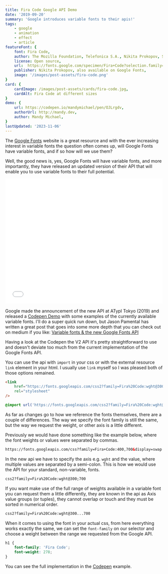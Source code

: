 ```yaml
---
title: Fira Code Google API Demo
date: '2019-09-20'
summary: 'Google introduces variable fonts to their apis!'
tags:
    - google
    - animation
    - effect
    - article
featureFont: {
    font: Fira Code, 
    author: The Mozilla Foundation, Telefonica S.A., Nikita Prokopov, Stephen Nixon,
    license: Open source,
    url:  https://fonts.google.com/specimen/Fira+Code?selection.family=Fira+Code,
    publisher: Nikita Prokopov, also available on Google Fonts,   
    image: '/images/post-assets/fira-code.png'
}
card: {
    cardImage: /images/post-assets/cards/fira-code.jpg,
    cardAlt: Fira Code at different sizes
}
demo: {
    url: https://codepen.io/mandymichael/pen/OJLrgdv,
    authorUrl: http://mandy.dev,
    author: Mandy Michael,
}
lastUpdated: '2023-11-06'
---
```


The [Google Fonts](https://fonts.google.com/) website is a great resource and with the ever increasing interest in variable fonts the question often comes up, will Google Fonts have variable fonts, and if so how will we use them?

Well, the good news is, yes, Google Fonts will have variable fonts, and more importantly, they have released an updated version of their API that will enable you to use variable fonts to their full potential.

<div class="codepen"><iframe height="400" style="width: 100%;" scrolling="no" title="Animating Fira Code" src="//codepen.io/mandymichael/embed/OJLrgdv/?height=300&theme-id=dark&default-tab=result" frameBorder="no" allowtransparency="true" allowfullScreen="true">
</iframe></div>

Google made the announcement of the new API at ATypI Tokyo (2019) and released a [Codepen Demo](https://codepen.io/nlwilliams/full/JjPJewp) with some examples of the currently available variable fonts. I'll do a super quick run down, but Jason Pamental
has written a great post that goes into some more depth that you can check out on medium if you like: [Variable fonts & the new Google Fonts API](https://medium.com/web-typography-news/variable-fonts-the-new-google-fonts-api-d442e9a0a255)

Having a look at the Codepen the V2 API it's pretty straightforward to use and doesn't deviate too much from the current implementation of the Google Fonts API.

You can use the api with `import` in your css or with the external resource `link` element in your html. I usually use `link` myself so I was pleased both of those options remained.

```html
<link
    href="https://fonts.googleapis.com/css2?family=Fira%20Code:wght@300..700&display=swap"
    rel="stylesheet"
/>
```

```css
@import url('https://fonts.googleapis.com/css2?family=Fira%20Code:wght@300..700&display=swap');
```

As far as changes go to how we reference the fonts themselves, there are a couple of differences. The way we specify the font family is still the same, but the way we request the weight, or other axis is a little different.

Previously we would have done something like the example below, where the font weights or values were separated by commas.

```html
https://fonts.googleapis.com/css?family=Fira+Code:400,700&display=swap
```

In the new api we have to specify the axis e.g. `wght` and the value, where multiple values are separated by a semi-colon. This is how we would use the API for your standard, non-variable, fonts.

```html
css2?family=Fira%20Code:wght@300;700
```

If you want make use of the full range of weights available in a variable font you can request them a little differently, they are known in the api as Axis value groups (or tuples), they cannot overlap or touch and they must be sorted in numerical order.

```html
css2?family=Fira%20Code:wght@300...700
```

When it comes to using the font in your actual css, from here everything works exactly the same, we can set the `font-family` on our selector and choose a weight between the range we requested from the Google API.

```css
h1 {
    font-family: 'Fira Code';
    font-weight: 278;
}
```

You can see the full implementation in the [Codepen]( https://codepen.io/mandymichael/pen/OJLrgdv) example.